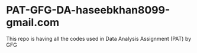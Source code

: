 # PAT-GFG-DA-haseebkhan8099-gmail.com
This repo is having all the codes used in Data Analysis Assignment (PAT) by GFG
